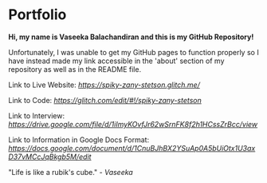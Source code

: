 # Portfolio

**Hi, my name is Vaseeka Balachandiran and this is my GitHub Repository!**

Unfortunately, I was unable to get my GitHub pages to function properly so I have instead made my link accessible in the 'about' section of my repository as well as in the README file.

Link to Live Website: *https://spiky-zany-stetson.glitch.me/*

Link to Code: *https://glitch.com/edit/#!/spiky-zany-stetson*

Link to Interview: *https://drive.google.com/file/d/1iImyKOvfJr62wSrnFK8f2h1HCssZrBcc/view*

Link to Information in Google Docs Format: *https://docs.google.com/document/d/1CnuBJhBX2YSuAp0A5bUiOtx1U3axD37vMCcJqBkgb5M/edit*

"Life is like a rubik's cube." *- Vaseeka*
